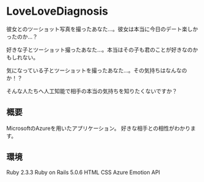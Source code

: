# LoveLoveDiagnosis
彼女とのツーショット写真を撮ったあなた…。彼女は本当に今日のデート楽しかったのか…？

好きな子とツーショット撮ったあなた…。本当はその子も君のことが好きなのかもしれない。

気になっている子とツーショットを撮ったあなた…。その気持ちはなんなのか！？

そんな人たちへ人工知能で相手の本当の気持ちを知りたくないですか？

## 概要
MicrosoftのAzureを用いたアプリケーション。
好きな相手との相性がわかります。

## 環境
Ruby 2.3.3
Ruby on Rails 5.0.6
HTML
CSS
Azure Emotion API


